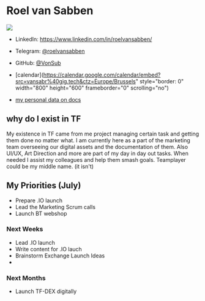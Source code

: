 # Roel van Sabben

![](https://threefold.io/avatars/roel_van_sabben_processed.jpg)

- LinkedIn: https://www.linkedin.com/in/roelvansabben/
- Telegram: [@roelvansabben](https://t.me/roelvansabben)
- GitHub: [@VonSub](https://github.com/VonSub)

- [calendar](https://calendar.google.com/calendar/embed?src=vansabr%40gig.tech&ctz=Europe/Brussels" style="border: 0" width="800" height="600" frameborder="0" scrolling="no")
- [my personal data on docs](https://docs.grid.tf/threefold/data_team/src/branch/master/team/sales_marketing/roel_van_sabben/roel_van_sabben.toml)

## why do I exist in TF 

My existence in TF came from me project managing certain task and getting them done no matter what.
I am currently here as a part of the marketing team overseeing our digital assets and the documentation of them.
Also UI/UX, Art Direction and more are part of my day in day out tasks. When needed I assist my colleagues and help them smash goals. Teamplayer could be my middle name. (it isn't)


## My Priorities (July)
- Prepare .IO launch
- Lead the Marketing Scrum calls
- Launch BT webshop


### Next Weeks
- Lead .IO launch
- Write content for .IO lauch
- Brainstorm Exchange Launch Ideas
- 


### Next Months
- Launch TF-DEX digitally
